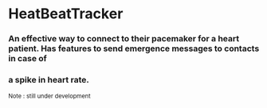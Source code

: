 # HeatBeatTracker

### An effective way to connect to their pacemaker for a heart patient. Has features to send emergence messages to contacts in case of
### a spike in heart rate.

<sub>Note : still under development </sub>
